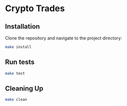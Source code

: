 # Crypto Trades

## Installation

Clone the repository and navigate to the project directory:

```bash
make install
```

## Run tests

```bash
make test
```

## Cleaning Up

```bash
make clean
```